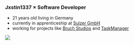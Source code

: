 ### Jxstin1337 × Software Developer

- 21 years old living in Germany
- currently in apprenticeship at [Sulzer GmbH](https://www.sulzer.de/)
- working for projects like [Bruch Studios](https://bruchstudios.de/) and [TaskManager](https://tskmngr.com)

![](http://github-profile-summary-cards.vercel.app/api/cards/profile-details?username=jxstin1337&theme=algolia)

<!--
**Jxstin1337/Jxstin1337** is a ✨ _special_ ✨ repository because its `README.md` (this file) appears on your GitHub profile.

Here are some ideas to get you started:

- 🔭 I’m currently working on ...
- 🌱 I’m currently learning ...
- 👯 I’m looking to collaborate on ...
- 🤔 I’m looking for help with ...
- 💬 Ask me about ...
- 📫 How to reach me: ...
- 😄 Pronouns: ...
- ⚡ Fun fact: ...
-->
